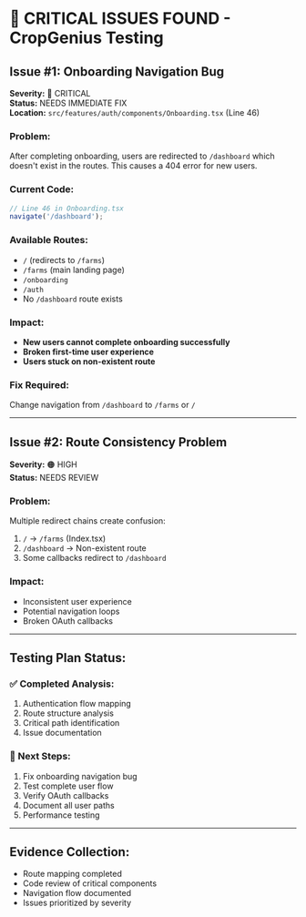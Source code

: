 # 🔴 CRITICAL ISSUES FOUND - CropGenius Testing

## **Issue #1: Onboarding Navigation Bug**
**Severity:** 🔴 CRITICAL  
**Status:** NEEDS IMMEDIATE FIX  
**Location:** `src/features/auth/components/Onboarding.tsx` (Line 46)

### **Problem:**
After completing onboarding, users are redirected to `/dashboard` which doesn't exist in the routes. This causes a 404 error for new users.

### **Current Code:**
```typescript
// Line 46 in Onboarding.tsx
navigate('/dashboard');
```

### **Available Routes:**
- `/` (redirects to `/farms`)
- `/farms` (main landing page)
- `/onboarding`
- `/auth`
- No `/dashboard` route exists

### **Impact:**
- **New users cannot complete onboarding successfully**
- **Broken first-time user experience**
- **Users stuck on non-existent route**

### **Fix Required:**
Change navigation from `/dashboard` to `/farms` or `/`

---

## **Issue #2: Route Consistency Problem**
**Severity:** 🟠 HIGH  
**Status:** NEEDS REVIEW  

### **Problem:**
Multiple redirect chains create confusion:
1. `/` → `/farms` (Index.tsx)
2. `/dashboard` → Non-existent route
3. Some callbacks redirect to `/dashboard`

### **Impact:**
- Inconsistent user experience
- Potential navigation loops
- Broken OAuth callbacks

---

## **Testing Plan Status:**

### **✅ Completed Analysis:**
1. Authentication flow mapping
2. Route structure analysis  
3. Critical path identification
4. Issue documentation

### **🔄 Next Steps:**
1. Fix onboarding navigation bug
2. Test complete user flow
3. Verify OAuth callbacks
4. Document all user paths
5. Performance testing

---

## **Evidence Collection:**
- Route mapping completed
- Code review of critical components
- Navigation flow documented
- Issues prioritized by severity